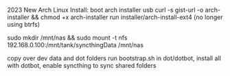 2023 New Arch Linux Install:
boot arch installer usb
curl -s gist-url -o arch-installer && chmod +x arch-installer
run installer/arch-install-ext4 (no longer using btrfs)

sudo mkdir /mnt/nas && sudo mount -t nfs 192.168.0.100:/mnt/tank/syncthingData /mnt/nas

copy over dev data and dot folders
run bootstrap.sh in dot/dotbot, install all with dotbot, enable syncthing to sync shared folders


